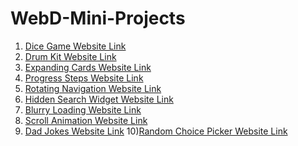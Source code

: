 # WebD-Mini-Projects

1) [Dice Game Website Link](https://madhuram52.github.io/WebD-Mini-Projects/Dice%20Game/)
2) [Drum Kit Website Link](https://madhuram52.github.io/WebD-Mini-Projects/Drum%20Kit/)
3) [Expanding Cards Website Link](https://madhuram52.github.io/WebD-Mini-Projects/Expanding%20Cards/)
4) [Progress Steps Website Link](https://madhuram52.github.io/WebD-Mini-Projects/Progress%20Steps/)
5) [Rotating Navigation Website Link](https://madhuram52.github.io/WebD-Mini-Projects/Rotating%20Navigation/)
6) [Hidden Search Widget Website Link](https://madhuram52.github.io/WebD-Mini-Projects/Hidden%20Search%20Widget/)
7) [Blurry Loading Website Link](https://madhuram52.github.io/WebD-Mini-Projects/Blurry%20Loading/)
8) [Scroll Animation Website Link](https://madhuram52.github.io/WebD-Mini-Projects/Scroll%20Animation/)
9) [Dad Jokes Website Link](https://madhuram52.github.io/WebD-Mini-Projects/Dad%20Jokes/)
10)[Random Choice Picker Website Link](https://madhuram52.github.io/WebD-Mini-Projects/Random%20Choice%20Picker/)
